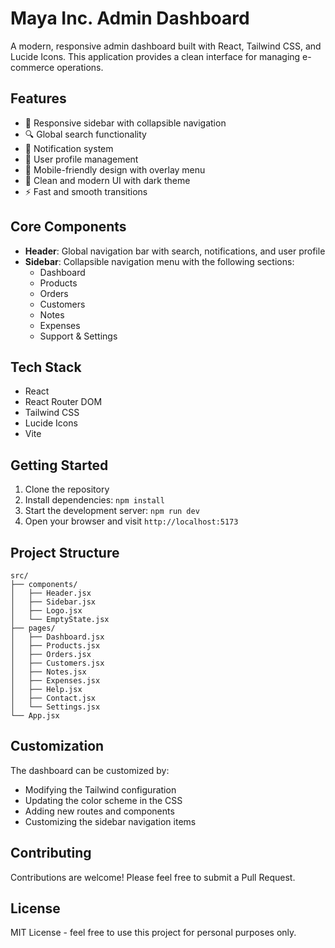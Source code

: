 # Maya Inc. Admin Dashboard

A modern, responsive admin dashboard built with React, Tailwind CSS, and Lucide Icons. This application provides a clean interface for managing e-commerce operations.

## Features

- 🎯 Responsive sidebar with collapsible navigation
- 🔍 Global search functionality
- 🔔 Notification system
- 👤 User profile management
- 📱 Mobile-friendly design with overlay menu
- 🎨 Clean and modern UI with dark theme
- ⚡ Fast and smooth transitions

## Core Components

- **Header**: Global navigation bar with search, notifications, and user profile
- **Sidebar**: Collapsible navigation menu with the following sections:
  - Dashboard
  - Products
  - Orders
  - Customers
  - Notes
  - Expenses
  - Support & Settings

## Tech Stack

- React
- React Router DOM
- Tailwind CSS
- Lucide Icons
- Vite

## Getting Started

1. Clone the repository
2. Install dependencies: `npm install`
3. Start the development server: `npm run dev`
4. Open your browser and visit `http://localhost:5173`

## Project Structure

```
src/
├── components/
│   ├── Header.jsx
│   ├── Sidebar.jsx
│   ├── Logo.jsx
│   └── EmptyState.jsx
├── pages/
│   ├── Dashboard.jsx
│   ├── Products.jsx
│   ├── Orders.jsx
│   ├── Customers.jsx
│   ├── Notes.jsx
│   ├── Expenses.jsx
│   ├── Help.jsx
│   ├── Contact.jsx
│   └── Settings.jsx
└── App.jsx
```

## Customization

The dashboard can be customized by:

- Modifying the Tailwind configuration
- Updating the color scheme in the CSS
- Adding new routes and components
- Customizing the sidebar navigation items

## Contributing

Contributions are welcome! Please feel free to submit a Pull Request.

## License

MIT License - feel free to use this project for personal purposes only.
